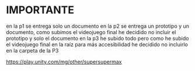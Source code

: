# IMPORTANTE
en la p1 se entrega solo un documento
en la p2 se entrega un prototipo y un documento, como subimos el videojuego final he decidido no incluir el prototipo y solo el documento
en la p3 he subido todo pero como he subido el videojuego final en la raíz para más accesibilidad he decidido no incluirlo en la carpeta de la P3

https://play.unity.com/mg/other/supersupermax